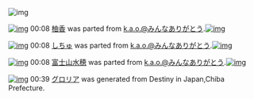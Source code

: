 ![img](http://gdrive-cdn.herokuapp.com/537b65a5bc09f0000721dda7/512px-barcode.png)

[![img](http://www.deviantsart.com/39i72l3.png)](http://www.barcodekanojo.com/kanojo/3192062/%E6%9F%9A%E9%A6%99) 00:08 [柚香](http://www.barcodekanojo.com/kanojo/3192062/%E6%9F%9A%E9%A6%99) was parted from [k.a.o.@みんなありがとう](http://www.barcodekanojo.com/kanojo/3192062/%E6%9F%9A%E9%A6%99).[![img](http://www.deviantsart.com/1ne7497.jpeg)](http://www.barcodekanojo.com/user/30944/k.a.o.%40%E3%81%BF%E3%82%93%E3%81%AA%E3%81%82%E3%82%8A%E3%81%8C%E3%81%A8%E3%81%86) 

[![img](http://www.deviantsart.com/36frki7.png)](http://www.barcodekanojo.com/kanojo/84601/%E3%81%97%E3%81%A1%E3%82%85) 00:08 [しちゅ](http://www.barcodekanojo.com/kanojo/84601/%E3%81%97%E3%81%A1%E3%82%85) was parted from [k.a.o.@みんなありがとう](http://www.barcodekanojo.com/kanojo/84601/%E3%81%97%E3%81%A1%E3%82%85).[![img](http://www.deviantsart.com/1ne7497.jpeg)](http://www.barcodekanojo.com/user/30944/k.a.o.%40%E3%81%BF%E3%82%93%E3%81%AA%E3%81%82%E3%82%8A%E3%81%8C%E3%81%A8%E3%81%86) 

[![img](http://www.deviantsart.com/p555en.png)](http://www.barcodekanojo.com/kanojo/262174/%E5%AF%8C%E5%A3%AB%E5%B1%B1%E6%B0%B4%E7%A9%82) 00:08 [富士山水穂](http://www.barcodekanojo.com/kanojo/262174/%E5%AF%8C%E5%A3%AB%E5%B1%B1%E6%B0%B4%E7%A9%82) was parted from [k.a.o.@みんなありがとう](http://www.barcodekanojo.com/kanojo/262174/%E5%AF%8C%E5%A3%AB%E5%B1%B1%E6%B0%B4%E7%A9%82).[![img](http://www.deviantsart.com/1ne7497.jpeg)](http://www.barcodekanojo.com/user/30944/k.a.o.%40%E3%81%BF%E3%82%93%E3%81%AA%E3%81%82%E3%82%8A%E3%81%8C%E3%81%A8%E3%81%86) 

[![img](http://www.deviantsart.com/1gtr6hr.png)](http://www.barcodekanojo.com/kanojo/3193908/%E3%82%B0%E3%83%AD%E3%83%AA%E3%82%A2) 00:39 [グロリア](http://www.barcodekanojo.com/kanojo/3193908/%E3%82%B0%E3%83%AD%E3%83%AA%E3%82%A2) was generated from Destiny in Japan,Chiba Prefecture.


